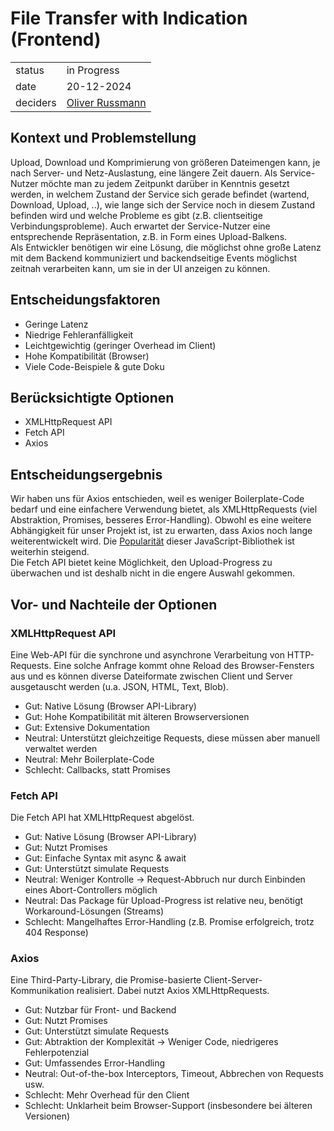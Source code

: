 # File Transfer with Indication (Frontend)

|          |                                                            |
| -------- | ---------------------------------------------------------- |
| status   | in Progress                                                |
| date     | 20-12-2024                                                 |
| deciders | [Oliver Russmann](https://github.com/orussmann) |

## Kontext und Problemstellung
Upload, Download und Komprimierung von größeren Dateimengen kann, je nach Server- und Netz-Auslastung, eine längere Zeit dauern. Als Service-Nutzer möchte man zu jedem Zeitpunkt darüber in Kenntnis gesetzt werden,
in welchem Zustand der Service sich gerade befindet (wartend, Download, Upload, ..), wie lange sich der Service noch in diesem Zustand befinden wird und welche Probleme es gibt (z.B. clientseitige Verbindungsprobleme).
Auch erwartet der Service-Nutzer eine entsprechende Repräsentation, z.B. in Form eines Upload-Balkens.<br>
Als Entwickler benötigen wir eine Lösung, die möglichst ohne große Latenz mit dem Backend kommuniziert und backendseitige Events möglichst zeitnah verarbeiten kann, um sie in der UI anzeigen zu können.


## Entscheidungsfaktoren
- Geringe Latenz
- Niedrige Fehleranfälligkeit
- Leichtgewichtig (geringer Overhead im Client)
- Hohe Kompatibilität (Browser)
- Viele Code-Beispiele & gute Doku

## Berücksichtigte Optionen
- XMLHttpRequest API
- Fetch API
- Axios


## Entscheidungsergebnis
Wir haben uns für Axios entschieden, weil es weniger Boilerplate-Code bedarf und eine einfachere Verwendung bietet, als XMLHttpRequests (viel Abstraktion, Promises, besseres Error-Handling). Obwohl es eine weitere Abhängigkeit für unser Projekt ist, ist zu erwarten, dass Axios noch lange weiterentwickelt wird. Die <a href="https://npmtrends.com/axios-vs-fetch">Popularität</a> dieser JavaScript-Bibliothek ist weiterhin steigend.<br> Die Fetch API bietet keine Möglichkeit, den Upload-Progress zu überwachen und ist deshalb nicht in die engere Auswahl gekommen.   

## Vor- und Nachteile der Optionen

### XMLHttpRequest API
Eine Web-API für die synchrone und asynchrone Verarbeitung von HTTP-Requests.
Eine solche Anfrage kommt ohne Reload des Browser-Fensters aus und es können diverse Dateiformate zwischen Client und Server ausgetauscht werden (u.a. JSON, HTML, Text, Blob).

- Gut: Native Lösung (Browser API-Library)
- Gut: Hohe Kompatibilität mit älteren Browserversionen
- Gut: Extensive Dokumentation 
- Neutral: Unterstützt gleichzeitige Requests, diese müssen aber manuell verwaltet werden
- Neutral: Mehr Boilerplate-Code
- Schlecht: Callbacks, statt Promises

### Fetch API
Die Fetch API hat XMLHttpRequest abgelöst.

- Gut: Native Lösung (Browser API-Library)
- Gut: Nutzt Promises
- Gut: Einfache Syntax mit async & await
- Gut: Unterstützt simulate Requests
- Neutral: Weniger Kontrolle -> Request-Abbruch nur durch Einbinden eines Abort-Controllers möglich
- Neutral: Das Package für Upload-Progress ist relative neu, benötigt Workaround-Lösungen (Streams) 
- Schlecht: Mangelhaftes Error-Handling (z.B. Promise erfolgreich, trotz 404 Response)

### Axios
Eine Third-Party-Library, die Promise-basierte Client-Server-Kommunikation realisiert. Dabei nutzt Axios XMLHttpRequests.

- Gut: Nutzbar für Front- und Backend
- Gut: Nutzt Promises
- Gut: Unterstützt simulate Requests
- Gut: Abtraktion der Komplexität -> Weniger Code, niedrigeres Fehlerpotenzial
- Gut: Umfassendes Error-Handling
- Neutral: Out-of-the-box Interceptors, Timeout, Abbrechen von Requests usw.
- Schlecht: Mehr Overhead für den Client
- Schlecht: Unklarheit beim Browser-Support (insbesondere bei älteren Versionen)
